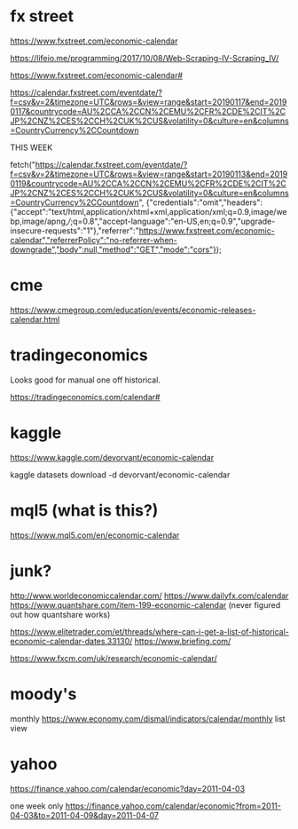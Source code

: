 # fx street

https://www.fxstreet.com/economic-calendar

https://lifeio.me/programming/2017/10/08/Web-Scraping-IV-Scraping_IV/

https://www.fxstreet.com/economic-calendar#

https://calendar.fxstreet.com/eventdate/?f=csv&v=2&timezone=UTC&rows=&view=range&start=20190117&end=20190117&countrycode=AU%2CCA%2CCN%2CEMU%2CFR%2CDE%2CIT%2CJP%2CNZ%2CES%2CCH%2CUK%2CUS&volatility=0&culture=en&columns=CountryCurrency%2CCountdown

THIS WEEK

fetch("https://calendar.fxstreet.com/eventdate/?f=csv&v=2&timezone=UTC&rows=&view=range&start=20190113&end=20190119&countrycode=AU%2CCA%2CCN%2CEMU%2CFR%2CDE%2CIT%2CJP%2CNZ%2CES%2CCH%2CUK%2CUS&volatility=0&culture=en&columns=CountryCurrency%2CCountdown", {"credentials":"omit","headers":{"accept":"text/html,application/xhtml+xml,application/xml;q=0.9,image/webp,image/apng,*/*;q=0.8","accept-language":"en-US,en;q=0.9","upgrade-insecure-requests":"1"},"referrer":"https://www.fxstreet.com/economic-calendar","referrerPolicy":"no-referrer-when-downgrade","body":null,"method":"GET","mode":"cors"});

# cme

https://www.cmegroup.com/education/events/economic-releases-calendar.html

# tradingeconomics

Looks good for manual one off historical.

https://tradingeconomics.com/calendar#

# kaggle

https://www.kaggle.com/devorvant/economic-calendar

kaggle datasets download -d devorvant/economic-calendar

# mql5 (what is this?)

https://www.mql5.com/en/economic-calendar

# junk?

http://www.worldeconomiccalendar.com/
https://www.dailyfx.com/calendar
https://www.quantshare.com/item-199-economic-calendar (never figured out how quantshare works)

https://www.elitetrader.com/et/threads/where-can-i-get-a-list-of-historical-economic-calendar-dates.33130/
    https://www.briefing.com/

https://www.fxcm.com/uk/research/economic-calendar/

# moody's

monthly https://www.economy.com/dismal/indicators/calendar/monthly list view

# yahoo

https://finance.yahoo.com/calendar/economic?day=2011-04-03

one week only https://finance.yahoo.com/calendar/economic?from=2011-04-03&to=2011-04-09&day=2011-04-07

